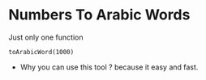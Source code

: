 # Numbers To Arabic Words

Just only one function

```
toArabicWord(1000)
```

+ Why you can use this tool ? because it easy and fast.
